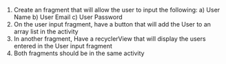 1.  Create an fragment that will allow the user to input the following:
                a)  User Name
                b)  User Email
                c)  User Password
2.  On the user input fragment, have a button that will add the User to an array list in the activity
3.  In another fragment, Have a recyclerView that will display the users entered in the User input fragment
4.  Both fragments should be in the same activity
